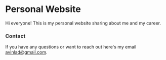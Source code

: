 # Personal Website
 Hi everyone! This is my personal website sharing about me and my career.

### Contact
 If you have any questions or want to reach out here's my email [avinlad@gmail.com](mailto:avinlad@gmail.com).